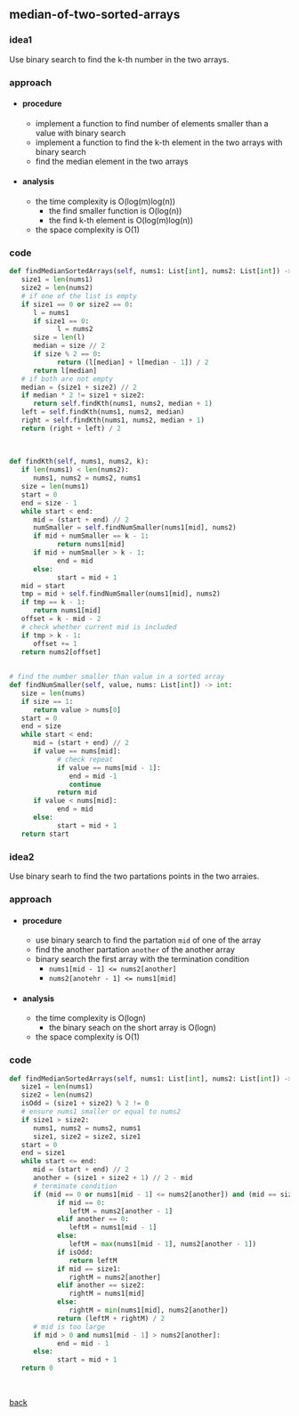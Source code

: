## median-of-two-sorted-arrays
### idea1
Use binary search to find the k-th number in the two arrays.

### approach
* #### procedure
  * implement a function to find number of elements smaller than a value with binary search
  * implement a function to find the k-th element in the two arrays with binary search
  * find the median element in the two arrays

* #### analysis
  * the time complexity is O(log(m)log(n))
    * the find smaller function is O(log(n))
    * the find k-th element is O(log(m)log(n))
  * the space complexity is O(1)

### code
``` python
def findMedianSortedArrays(self, nums1: List[int], nums2: List[int]) -> float:
   size1 = len(nums1)
   size2 = len(nums2)
   # if one of the list is empty
   if size1 == 0 or size2 == 0:
      l = nums1
      if size1 == 0:
            l = nums2
      size = len(l)
      median = size // 2
      if size % 2 == 0:
            return (l[median] + l[median - 1]) / 2
      return l[median]
   # if both are not empty
   median = (size1 + size2) // 2
   if median * 2 != size1 + size2:
      return self.findKth(nums1, nums2, median + 1)
   left = self.findKth(nums1, nums2, median)
   right = self.findKth(nums1, nums2, median + 1)
   return (right + left) / 2
   
      
      
def findKth(self, nums1, nums2, k):
   if len(nums1) < len(nums2):
      nums1, nums2 = nums2, nums1
   size = len(nums1)
   start = 0
   end = size - 1
   while start < end:
      mid = (start + end) // 2
      numSmaller = self.findNumSmaller(nums1[mid], nums2)
      if mid + numSmaller == k - 1:
            return nums1[mid]
      if mid + numSmaller > k - 1:
            end = mid
      else:
            start = mid + 1
   mid = start
   tmp = mid + self.findNumSmaller(nums1[mid], nums2)
   if tmp == k - 1:
      return nums1[mid]
   offset = k - mid - 2
   # check whether current mid is included
   if tmp > k - 1:
      offset += 1
   return nums2[offset]
   
   
# find the number smaller than value in a sorted array
def findNumSmaller(self, value, nums: List[int]) -> int:
   size = len(nums)
   if size == 1:
      return value > nums[0]
   start = 0
   end = size
   while start < end:
      mid = (start + end) // 2
      if value == nums[mid]:
            # check repeat
            if value == nums[mid - 1]:
               end = mid -1
               continue
            return mid
      if value < nums[mid]:
            end = mid
      else:
            start = mid + 1
   return start
```

### idea2
Use binary searh to find the two partations points in the two arraies.

### approach
* #### procedure
  * use binary search to find the partation `mid` of one of the array
  * find the another partation `another` of the another array
  * binary search the first array with the termination condition 
    * `nums1[mid - 1] <= nums2[another]`
    * `nums2[anotehr - 1] <= nums1[mid]`
  
* #### analysis
  * the time complexity is O(logn)
    * the binary seach on the short array is O(logn)
  * the space complexity is O(1)

### code
```python
def findMedianSortedArrays(self, nums1: List[int], nums2: List[int]) -> float:
   size1 = len(nums1)
   size2 = len(nums2)
   isOdd = (size1 + size2) % 2 != 0
   # ensure nums1 smaller or equal to nums2
   if size1 > size2:
      nums1, nums2 = nums2, nums1
      size1, size2 = size2, size1
   start = 0
   end = size1
   while start <= end:
      mid = (start + end) // 2
      another = (size1 + size2 + 1) // 2 - mid
      # terminate condition
      if (mid == 0 or nums1[mid - 1] <= nums2[another]) and (mid == size1 or nums1[mid] >= nums2[another - 1]):
            if mid == 0:
               leftM = nums2[another - 1]
            elif another == 0:
               leftM = nums1[mid - 1]
            else:
               leftM = max(nums1[mid - 1], nums2[another - 1])
            if isOdd:
               return leftM
            if mid == size1:
               rightM = nums2[another]
            elif another == size2:
               rightM = nums1[mid]
            else:
               rightM = min(nums1[mid], nums2[another])
            return (leftM + rightM) / 2
      # mid is too large
      if mid > 0 and nums1[mid - 1] > nums2[another]:
            end = mid - 1
      else:
            start = mid + 1
   return 0
```
<br>

[back](../index.md)